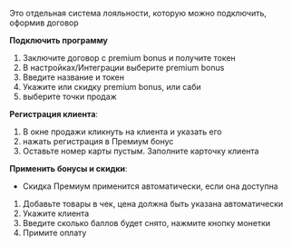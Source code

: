 Это отдельная система лояльности, которую можно подключить, оформив договор

**Подключить программу**
1. Заключите договор с premium bonus и получите токен
2. В настройках/Интеграции выберите premium bonus
3. Введите название и токен
4. Укажите или скидку premium bonus, или саби
5. выберите точки продаж

**Регистрация клиента**:
1. В окне продажи кликнуть на клиента и указать его
2. нажать регистрация в Премиум бонус
3. Оставьте номер карты пустым. Заполните карточку клиента

**Применить бонусы и скидки**:
- Скидка Премиум применится автоматически, если она доступна
1. Добавьте товары в чек, цена должна быть указана автоматически
2. Укажите клиента
3. Введите сколько баллов будет снято, нажмите кнопку монетки
4. Примите оплату
